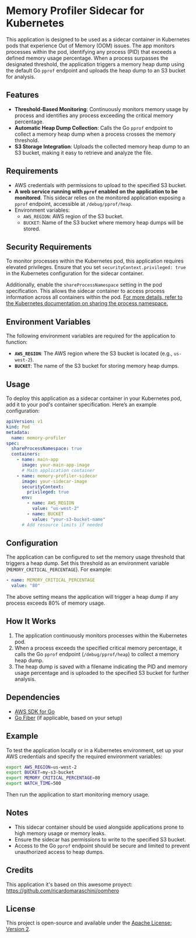 # Memory Profiler Sidecar for Kubernetes

This application is designed to be used as a sidecar container in Kubernetes pods that experience Out of Memory (OOM) issues. The app monitors processes within the pod, identifying any process (PID) that exceeds a defined memory usage percentage. When a process surpasses the designated threshold, the application triggers a memory heap dump using the default Go `pprof` endpoint and uploads the heap dump to an S3 bucket for analysis.

## Features

- **Threshold-Based Monitoring**: Continuously monitors memory usage by process and identifies any process exceeding the critical memory percentage.
- **Automatic Heap Dump Collection**: Calls the Go `pprof` endpoint to collect a memory heap dump when a process crosses the memory threshold.
- **S3 Storage Integration**: Uploads the collected memory heap dump to an S3 bucket, making it easy to retrieve and analyze the file.

## Requirements

- AWS credentials with permissions to upload to the specified S3 bucket.
- **A web service running with `pprof` enabled on the application to be monitored**. This sidecar relies on the monitored application exposing a `pprof` endpoint, accessible at `/debug/pprof/heap`.
- Environment variables:
  - `AWS_REGION`: AWS region of the S3 bucket.
  - `BUCKET`: Name of the S3 bucket where memory heap dumps will be stored.

## Security Requirements

To monitor processes within the Kubernetes pod, this application requires elevated privileges. Ensure that you set `securityContext.privileged: true` in the Kubernetes configuration for the sidecar container.

Additionally, enable the `shareProcessNamespace` setting in the pod specification. This allows the sidecar container to access process information across all containers within the pod. [For more details, refer to the Kubernetes documentation on sharing the process namespace.](https://kubernetes.io/docs/tasks/configure-pod-container/share-process-namespace/)

## Environment Variables

The following environment variables are required for the application to function:

- **`AWS_REGION`**: The AWS region where the S3 bucket is located (e.g., `us-west-2`).
- **`BUCKET`**: The name of the S3 bucket for storing memory heap dumps.

## Usage

To deploy this application as a sidecar container in your Kubernetes pod, add it to your pod's container specification. Here’s an example configuration:

```yaml
apiVersion: v1
kind: Pod
metadata:
  name: memory-profiler
spec:
  shareProcessNamespace: true
  containers:
    - name: main-app
      image: your-main-app-image
      # Main application container
    - name: memory-profiler-sidecar
      image: your-sidecar-image
      securityContext:
        privileged: true
      env:
        - name: AWS_REGION
          value: "us-west-2"
        - name: BUCKET
          value: "your-s3-bucket-name"
      # Add resource limits if needed
```

## Configuration

The application can be configured to set the memory usage threshold that triggers a heap dump. Set this threshold as an environment variable (`MEMORY_CRITICAL_PERCENTAGE`). For example:

```yaml
- name: MEMORY_CRITICAL_PERCENTAGE
  value: "80"
```

The above setting means the application will trigger a heap dump if any process exceeds 80% of memory usage.

## How It Works

1. The application continuously monitors processes within the Kubernetes pod.
2. When a process exceeds the specified critical memory percentage, it calls the Go `pprof` endpoint (`/debug/pprof/heap`) to collect a memory heap dump.
3. The heap dump is saved with a filename indicating the PID and memory usage percentage and is uploaded to the specified S3 bucket for further analysis.

## Dependencies

- [AWS SDK for Go](https://aws.amazon.com/sdk-for-go/)
- [Go Fiber](https://gofiber.io/) (if applicable, based on your setup)

## Example

To test the application locally or in a Kubernetes environment, set up your AWS credentials and specify the required environment variables:

```bash
export AWS_REGION=us-west-2
export BUCKET=my-s3-bucket
export MEMORY_CRITICAL_PERCENTAGE=80
export WATCH_TIME=500
```

Then run the application to start monitoring memory usage.

## Notes

- This sidecar container should be used alongside applications prone to high memory usage or memory leaks.
- Ensure the sidecar has permissions to write to the specified S3 bucket.
- Access to the Go `pprof` endpoint should be secure and limited to prevent unauthorized access to heap dumps.

## Credits

This application it's based on this awesome proyect: https://github.com/ricardomaraschini/oomhero

## License

This project is open-source and available under the [Apache License: Version 2](LICENSE).

